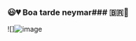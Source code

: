 ### 😃💔 Boa tarde neymar### 🇧🇷🎱

![]![image](https://github.com/duduzin-toddyn/duduzin-toddyn/assets/143807417/b8c7f7b8-18df-4668-acea-9ca825d67737)
